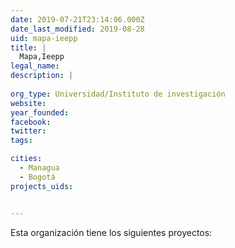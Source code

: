```yaml
---
date: 2019-07-21T23:14:06.000Z
date_last_modified: 2019-08-28
uid: mapa-ieepp
title: |
  Mapa,Ieepp
legal_name: 
description: |
  
org_type: Universidad/Instituto de investigación
website: 
year_founded: 
facebook: 
twitter: 
tags:

cities: 
  - Managua
  - Bogotá
projects_uids:


---
```


Esta organización tiene los siguientes proyectos:


